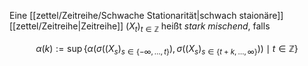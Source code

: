 Eine [[zettel/Zeitreihe/Schwache Stationarität|schwach staionäre]] [[zettel/Zeitreihe|Zeitreihe]] $(X_t)_{t \in \mathbb{Z}}$ heißt *stark mischend*, falls

$$
	\alpha(k) := \sup \{ \alpha(\sigma((X_s)_{s \in \{ -\infty, \dots, t \}}), \sigma((X_s)_{s \in \{ t+k, \dots, \infty \}})) \mid t \in \mathbb{Z} \}
$$